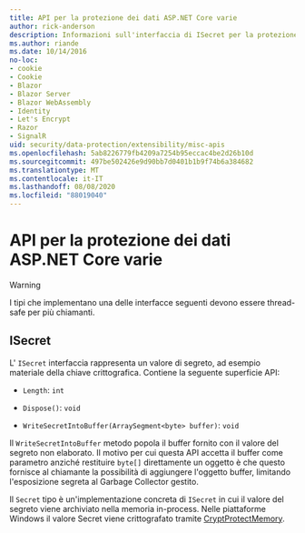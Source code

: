 ```yaml
---
title: API per la protezione dei dati ASP.NET Core varie
author: rick-anderson
description: Informazioni sull'interfaccia di ISecret per la protezione dei dati ASP.NET Core.
ms.author: riande
ms.date: 10/14/2016
no-loc:
- cookie
- Cookie
- Blazor
- Blazor Server
- Blazor WebAssembly
- Identity
- Let's Encrypt
- Razor
- SignalR
uid: security/data-protection/extensibility/misc-apis
ms.openlocfilehash: 5ab8226779fb4209a7254b95eccac4be2d26b10d
ms.sourcegitcommit: 497be502426e9d90bb7d0401b1b9f74b6a384682
ms.translationtype: MT
ms.contentlocale: it-IT
ms.lasthandoff: 08/08/2020
ms.locfileid: "88019040"
---
```

# <a name="miscellaneous-aspnet-core-data-protection-apis"></a>API per la protezione dei dati ASP.NET Core varie

<a name="data-protection-extensibility-mics-apis"></a>

>[!WARNING]
> I tipi che implementano una delle interfacce seguenti devono essere thread-safe per più chiamanti.

## <a name="isecret"></a>ISecret

L' `ISecret` interfaccia rappresenta un valore di segreto, ad esempio materiale della chiave crittografica. Contiene la seguente superficie API:

* `Length`: `int`

* `Dispose()`: `void`

* `WriteSecretIntoBuffer(ArraySegment<byte> buffer)`: `void`

Il `WriteSecretIntoBuffer` metodo popola il buffer fornito con il valore del segreto non elaborato. Il motivo per cui questa API accetta il buffer come parametro anziché restituire `byte[]` direttamente un oggetto è che questo fornisce al chiamante la possibilità di aggiungere l'oggetto buffer, limitando l'esposizione segreta al Garbage Collector gestito.

Il `Secret` tipo è un'implementazione concreta di `ISecret` in cui il valore del segreto viene archiviato nella memoria in-process. Nelle piattaforme Windows il valore Secret viene crittografato tramite [CryptProtectMemory](/windows/win32/api/dpapi/nf-dpapi-cryptprotectmemory).
